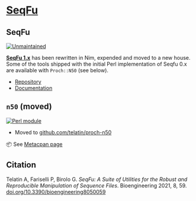 # [SeqFu](https://github.com/telatin/seqfu2#readme)

## SeqFu 

[![Unmaintained](https://img.shields.io/maintenance/no/2019?style=flat-square)](https://telatin.github.io/seqfu2)

**[SeqFu 1.x](https://github.com/telatin/seqfu2#readme)** has been rewritten in Nim, expended and moved to a new house.
Some of the tools shipped with the initial Perl implementation of Seqfu 0.x are available with `Proch::N50` (see below).

* [Repository](https://github.com/telatin/seqfu2)
* [Documentation](https://telatin.github.io/seqfu2)

## `n50` (moved)

[![Perl module](https://img.shields.io/badge/Perl%20Module-Proch::N50-brown?style=flat-square)](https://metacpan.org/dist/Proch-N50)

* Moved to [github.com/telatin/proch-n50](https://github.com/telatin/proch-n50)

📦 See [Metacpan page](https://metacpan.org/dist/Proch-N50)

## Citation

Telatin A, Fariselli P, Birolo G. *SeqFu: A Suite of Utilities for the Robust and Reproducible Manipulation of Sequence Files*. 
Bioengineering 2021, 8, 59. [doi.org/10.3390/bioengineering8050059](https://doi.org/10.3390/bioengineering8050059)

